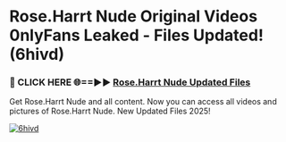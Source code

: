 # Rose.Harrt Nude Original Videos 0nlyFans Leaked - Files Updated! (6hivd)

<h3>🔴 CLICK HERE 🌐==►► <a href="https://tinyurl.com/5h6xmrr3" rel="nofollow">Rose.Harrt Nude Updated Files</a></h3>

Get Rose.Harrt Nude and all content. Now you can access all videos and pictures of Rose.Harrt Nude. New Updated Files 2025!

[![6hivd](https://i.imgur.com/KVD873Z.gif)](https://tinyurl.com/5h6xmrr3)

